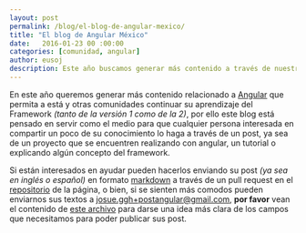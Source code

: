 ```yaml
---
layout: post
permalink: /blog/el-blog-de-angular-mexico/
title: "El blog de Angular México"
date:   2016-01-23 00 :00:00
categories: [comunidad, angular]
author: eusoj
description: Este año buscamos generar más contenido a través de nuestro blog colaborativo.
---
```

En este año queremos generar más contenido relacionado a [Angular](https://angular.io/) que permita a está y otras comunidades continuar su aprendizaje del Framework *(tanto de la versión 1 como de la 2)*, por ello este blog está pensado en servir como el medio para que cualquier persona interesada en compartir un poco de su conocimiento lo haga a través de un post, ya sea de un proyecto que se encuentren realizando con angular, un tutorial o explicando algún concepto del framework.

Si están interesados en ayudar pueden hacerlos enviando su post *(ya sea en inglés o español)* en formato [markdown](https://daringfireball.net/projects/markdown/) a través de un pull request en el [repositorio](https://github.com/AngularJSMX/angularjsmx.github.io) de la página, o bien, si se sienten más comodos pueden enviarnos sus textos a [josue.ggh+postangular@gmail.com](mailto:josue.ggh+postangular@gmail.com), **por favor** vean el contenido de [este archivo](https://github.com/AngularJSMX/angularjsmx.github.io/blob/master/_posts/2016-01-23-el-blog-de-angular-mexico.markdown) para darse una idea más clara de los campos que necesitamos para poder publicar sus post.

